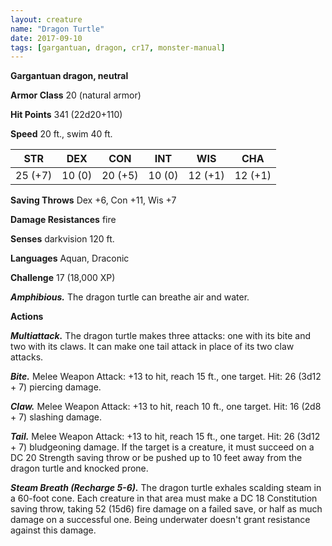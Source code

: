 ```yaml
---
layout: creature
name: "Dragon Turtle"
date: 2017-09-10
tags: [gargantuan, dragon, cr17, monster-manual]
---
```


**Gargantuan dragon, neutral**

**Armor Class** 20 (natural armor)

**Hit Points** 341 (22d20+110)

**Speed** 20 ft., swim 40 ft.

|   STR   |   DEX   |   CON   |   INT   |   WIS   |   CHA   |
|:-----:|:-----:|:-----:|:-----:|:-----:|:-----:|
| 25 (+7) | 10 (0) | 20 (+5) | 10 (0) | 12 (+1) | 12 (+1) |

**Saving Throws** Dex +6, Con +11, Wis +7

**Damage Resistances** fire

**Senses** darkvision 120 ft.

**Languages** Aquan, Draconic

**Challenge** 17 (18,000 XP)

***Amphibious.*** The dragon turtle can breathe air and water.

**Actions**

***Multiattack.*** The dragon turtle makes three attacks: one with its bite and two with its claws. It can make one tail attack in place of its two claw attacks.

***Bite.*** Melee Weapon Attack: +13 to hit, reach 15 ft., one target. Hit: 26 (3d12 + 7) piercing damage.

***Claw.*** Melee Weapon Attack: +13 to hit, reach 10 ft., one target. Hit: 16 (2d8 + 7) slashing damage.

***Tail.*** Melee Weapon Attack: +13 to hit, reach 15 ft., one target. Hit: 26 (3d12 + 7) bludgeoning damage. If the target is a creature, it must succeed on a DC 20 Strength saving throw or be pushed up to 10 feet away from the dragon turtle and knocked prone.

***Steam Breath (Recharge 5-6).*** The dragon turtle exhales scalding steam in a 60-foot cone. Each creature in that area must make a DC 18 Constitution saving throw, taking 52 (15d6) fire damage on a failed save, or half as much damage on a successful one. Being underwater doesn't grant resistance against this damage.

